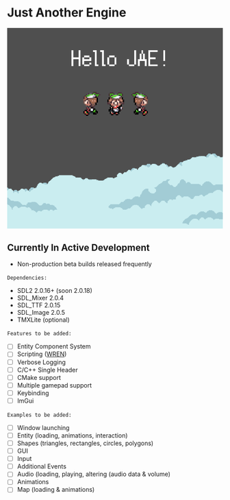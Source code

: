 
# Just Another Engine
![Example Image](example/assets/JAE_Test_Image.png)

## Currently In Active Development
  * Non-production beta builds released frequently

`Dependencies:`
  * SDL2 2.0.16+ (soon 2.0.18)
  * SDL_Mixer 2.0.4
  * SDL_TTF 2.0.15
  * SDL_Image 2.0.5
  * TMXLite (optional)

`Features to be added:`
  * [ ] Entity Component System
  * [ ] Scripting ([WREN](https://www.wren.io))
  * [ ] Verbose Logging
  * [ ] C/C++ Single Header
  * [ ] CMake support
  * [ ] Multiple gamepad support
  * [ ] Keybinding 
  * [ ] ImGui

`Examples to be added:`
  * [ ] Window launching
  * [ ] Entity (loading, animations, interaction)
  * [ ] Shapes (triangles, rectangles, circles, polygons)
  * [ ] GUI 
  * [ ] Input 
  * [ ] Additional Events
  * [ ] Audio (loading, playing, altering (audio data & volume) 
  * [ ] Animations
  * [ ] Map (loading & animations)
